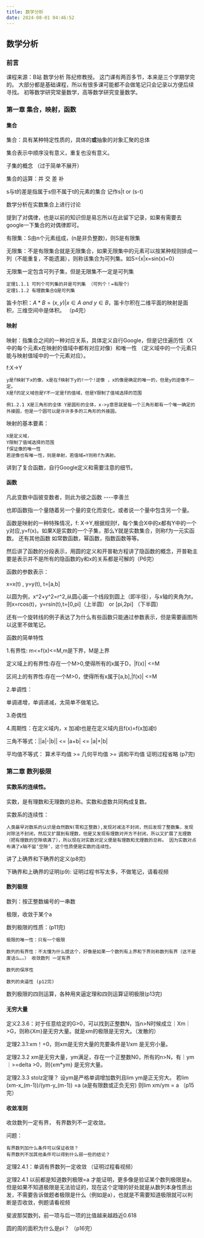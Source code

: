 ```yaml
---
title: 数学分析
date: 2024-08-01 04:46:52
---
```


## 数学分析

### 前言
课程来源：B站 数学分析 陈纪修教授。
这门课有两百多节，本来是三个学期学完的。
大部分都是基础课程，所以有很多课可能都不会做笔记只会记录以方便后续寻找。
初等数学研究常量数学，高等数学研究变量数学。

### 第一章 集合，映射，函数

####  集合

集合：具有某种特定性质的，具体的**或**抽象的对象汇聚的总体

集合表示中顺序没有意义，重复也没有意义。

子集的概念 （过于简单不展开）

集合的运算：并 交 差 补 

s与t的差是指属于s但不属于t的元素的集合 记作s|t or (s-t)

数学分析在实数集合上进行讨论

提到了对偶律，也是以前的知识但是易忘所以在此留下记录，如果有需要去google一下集合的对偶律即可。

有限集：S由n个元素组成，(n是非负整数)，则S是有限集

无限集：不是有限集合就是无限集合，如果无限集中的元素可以按某种规则排成一列（不能重复，不能遗漏），则称该集合为可列集。如S={x|x=sin(x)=0}

无限集一定包含可列子集，但是无限集不一定是可列集

    定理1.1.1 可列个可列集的并是可列集 （可列个！=有限个）
    定理1.1.2 有理数集合Q是可列集

笛卡尔积：$A * B ={(x,y)|x \in A\:and\:y \in B}$，笛卡尔积在二维平面的映射是面积，三维空间中是体积。 （p4完）

#### 映射

映射：指集合之间的一种对应关系，具体定义自行Google，但是记住遍历性（X中的每个元素x在映射的值域中都有对应对像）和唯一性 （定义域中的一个元素只能与映射值域中的一个元素对应）。


f:X->Y

    y是f映射下x的像，x是在f映射下y的!一个!逆像 ，x的像是确定的唯一的，但是y的逆像不一定。
    X是f的定义域但是Y不一定是f的值域，但是Y限制了值域选择的范围

    例1.2.1 X是三角形的全体 Y是圆形的全体，x->y意思就是每一个三角形都有一个唯一确定的外接圆，但是一个圆可以是许许多多的三角形的外接圆。

映射的基本要素：

    X是定义域，
    Y限制了值域选择的范围
    f保证像的唯一性
    若逆像也有唯一性，则是单射，若值域=Y则称f为满射。

讲到了复合函数，自行Google定义和需要注意的细节。

#### 函数

凡此变数中函彼变数者，则此为彼之函数 ----李善兰

也即函数指一个量随着另一个量的变化而变化，或者说一个量中包含另一个量。

函数是映射的一种特殊情况，f: X->Y,根据规则f，每个集合X中的x都有Y中的一个y对应,y=f(x)。如果X是实数的一个子集，那么Y就是实数集合，则称f为一元实函数。 还有其他函数 如常数函数，幂函数，指数函数等等。

然后讲了函数的分段表示，用圆的定义和开普勒方程讲了隐函数的概念，开普勒主要是表示并不是所有的隐函数的y和x的关系都是可解的（P6完）

函数的参数表示：

x=x(t) , y=y(t), t=[a,b]

以圆为例，x^2+y^2=r^2,从圆心画一个线段到圆上（即半径），与x轴的夹角为t， 则x=rcos(t)，y=rsin(t),t=[0,pi]（上半圆） or [pi,2pi] （下半圆）

还有一个旋转线的例子表达了为什么有些函数只能通过参数表示，但是需要画图所以这里不做笔记。

函数的简单特性

1.有界性: m<=f(x)<=M,m是下界，M是上界

定义域上的有界性:存在一个M>0,使得所有的x属于D，|f(x)| <=M

区间上的有界性:存在一个M>0，使得所有x属于[a,b],|f(x)| <=M

2.单调性：

单调递增，单调递减，太简单不做笔记。

3.奇偶性

4.周期性：在定义域内，x 加减t也是在定义域内且f(x)=f(x加减t)

三角不等式：||a|-|b|| <= |a+b| <= |a|+|b|

平均值不等式： 算术平均值 >= 几何平均值 >= 调和平均值
证明过程省略 (p7完)

### 第二章 数列极限

#### 实数系的连续性。

实数，是有理数和无理数的总称。实数和虚数共同构成复数。

实数系的连续性：

    人类最早对数系的认识是自然数N(零和正整数),发现对减法不封闭，然后发现了整数集，发现对除法不封闭，然后又扩展到有理数，但是又发现有理数对开方不封闭，所以又扩展了无理数（把有理数的空隙填满了），所以现在对实数对定义便是有理数和无理数的总称。 因为实数对点布满了x轴不留‘空隙’，这个性质便是实数的连续性。 

讲了上确界和下确界的定义(p8完)

下确界和上确界的证明(p9):
    证明过程书写太多，不做笔记，请看视频


#### 数列极限

数列：按正整数编号的一串数

极限，收敛于某个a

数列极限的性质：(p11完)

    极限的唯一性：只有一个极限

    数列的有界性：不太懂为什么提这个，好像是如果一个数列有上界和下界则称数列有界（这不是废话么。。） 收敛数列 一定有界

    数列的保序性

    数列的夹逼性 (p12完)

数列极限的四则运算，各种用夹逼定理和四则运算证明极限(p13完)

#### 无穷大量

定义2.3.6：对于任意给定的G>0，可以找到正整数N，当n>N时候成立｜Xm｜>G，则称{Xm}是无穷大量。就是xm的极限是无穷大。（发散的）

定理2.3.1:xm！=0，则xm是无穷大量的充要条件是1/xm 是无穷小量。

定理2.3.2 xm是无穷大量，ym满足，存在一个正整数N0，所有的n>N，有｜ym｜>=delta >0，则{xm*ym} 是无穷大量。

定理2.3.3 stolz定理？ 设ym是严格单调增加数列且lim ym是正无穷大。 若lim (xm-x_(m-1))/(ym-y_(m-1)) =a (a是有限数或正负无穷) 则lim xm/ym = a （p15完）

#### 收敛准则

收敛数列一定有界， 有界数列不一定收敛。

问题：

    有界数列加什么条件可以保证收敛？
    有界数列不加其他条件可以得到什么弱一些的结论？

定理2.4.1：单调有界数列一定收敛 （证明过程看视频）

定理2.4.1 以前都是知道数列极限=a 才能证明，更多像是验证某个数列极限是a，但是如果不知道极限是无法验证的，现在这个定理的好处就是从数列本身性质出发，不需要告诉做题者极限是什么（例如是a），也就是不需要知道极限就可以判断是否收敛，例题请看视频

斐波那契数列，前一项与后一项的比值越来越趋近0.618

圆的周的面积为什么是pi？ （p16完）





